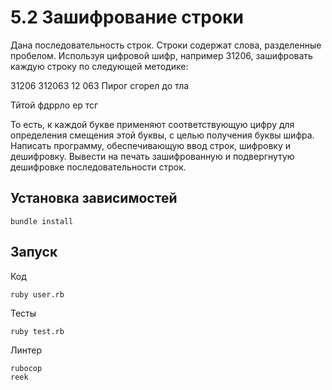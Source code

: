 # 5.2 Зашифрование строки

Дана последовательность строк. Строки содержат слова, разделенные пробелом. Используя цифровой шифр, например 31206, зашифровать каждую строку по следующей методике:

31206 312063 12 063
Пирог сгорел до тла

Тйтой фдррло ер тсг

То есть, к каждой букве применяют соответствующую цифру для определения смещения этой буквы, с целью получения буквы шифра. Написать программу, обеспечивающую ввод строк, шифровку и дешифровку. Вывести на печать зашифрованную и подвергнутую дешифровке последовательности строк.

## Установка зависимостей

```
bundle install
```

## Запуск

Код

```
ruby user.rb
```

Тесты

```
ruby test.rb
```

Линтер

```
rubocop
reek
```
